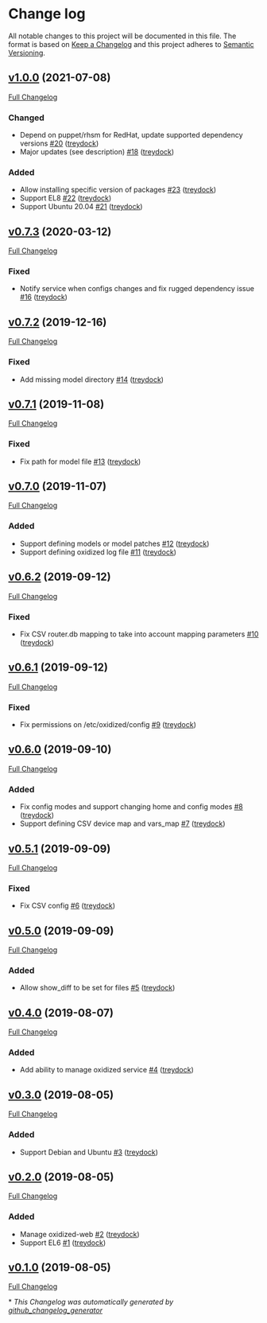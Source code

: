 # Change log

All notable changes to this project will be documented in this file. The format is based on [Keep a Changelog](http://keepachangelog.com/en/1.0.0/) and this project adheres to [Semantic Versioning](http://semver.org).

## [v1.0.0](https://github.com/treydock/puppet-module-oxidized/tree/v1.0.0) (2021-07-08)

[Full Changelog](https://github.com/treydock/puppet-module-oxidized/compare/v0.7.3...v1.0.0)

### Changed

- Depend on puppet/rhsm for RedHat, update supported dependency versions [\#20](https://github.com/treydock/puppet-module-oxidized/pull/20) ([treydock](https://github.com/treydock))
- Major updates \(see description\) [\#18](https://github.com/treydock/puppet-module-oxidized/pull/18) ([treydock](https://github.com/treydock))

### Added

- Allow installing specific version of packages [\#23](https://github.com/treydock/puppet-module-oxidized/pull/23) ([treydock](https://github.com/treydock))
- Support EL8 [\#22](https://github.com/treydock/puppet-module-oxidized/pull/22) ([treydock](https://github.com/treydock))
- Support Ubuntu 20.04 [\#21](https://github.com/treydock/puppet-module-oxidized/pull/21) ([treydock](https://github.com/treydock))

## [v0.7.3](https://github.com/treydock/puppet-module-oxidized/tree/v0.7.3) (2020-03-12)

[Full Changelog](https://github.com/treydock/puppet-module-oxidized/compare/v0.7.2...v0.7.3)

### Fixed

- Notify service when configs changes and fix rugged dependency issue [\#16](https://github.com/treydock/puppet-module-oxidized/pull/16) ([treydock](https://github.com/treydock))

## [v0.7.2](https://github.com/treydock/puppet-module-oxidized/tree/v0.7.2) (2019-12-16)

[Full Changelog](https://github.com/treydock/puppet-module-oxidized/compare/v0.7.1...v0.7.2)

### Fixed

- Add missing model directory [\#14](https://github.com/treydock/puppet-module-oxidized/pull/14) ([treydock](https://github.com/treydock))

## [v0.7.1](https://github.com/treydock/puppet-module-oxidized/tree/v0.7.1) (2019-11-08)

[Full Changelog](https://github.com/treydock/puppet-module-oxidized/compare/v0.7.0...v0.7.1)

### Fixed

- Fix path for model file [\#13](https://github.com/treydock/puppet-module-oxidized/pull/13) ([treydock](https://github.com/treydock))

## [v0.7.0](https://github.com/treydock/puppet-module-oxidized/tree/v0.7.0) (2019-11-07)

[Full Changelog](https://github.com/treydock/puppet-module-oxidized/compare/v0.6.2...v0.7.0)

### Added

- Support defining models or model patches [\#12](https://github.com/treydock/puppet-module-oxidized/pull/12) ([treydock](https://github.com/treydock))
- Support defining oxidized log file [\#11](https://github.com/treydock/puppet-module-oxidized/pull/11) ([treydock](https://github.com/treydock))

## [v0.6.2](https://github.com/treydock/puppet-module-oxidized/tree/v0.6.2) (2019-09-12)

[Full Changelog](https://github.com/treydock/puppet-module-oxidized/compare/v0.6.1...v0.6.2)

### Fixed

- Fix CSV router.db mapping to take into account mapping parameters [\#10](https://github.com/treydock/puppet-module-oxidized/pull/10) ([treydock](https://github.com/treydock))

## [v0.6.1](https://github.com/treydock/puppet-module-oxidized/tree/v0.6.1) (2019-09-12)

[Full Changelog](https://github.com/treydock/puppet-module-oxidized/compare/v0.6.0...v0.6.1)

### Fixed

- Fix permissions on /etc/oxidized/config [\#9](https://github.com/treydock/puppet-module-oxidized/pull/9) ([treydock](https://github.com/treydock))

## [v0.6.0](https://github.com/treydock/puppet-module-oxidized/tree/v0.6.0) (2019-09-10)

[Full Changelog](https://github.com/treydock/puppet-module-oxidized/compare/v0.5.1...v0.6.0)

### Added

- Fix config modes and support changing home and config modes [\#8](https://github.com/treydock/puppet-module-oxidized/pull/8) ([treydock](https://github.com/treydock))
- Support defining CSV device map and vars\_map [\#7](https://github.com/treydock/puppet-module-oxidized/pull/7) ([treydock](https://github.com/treydock))

## [v0.5.1](https://github.com/treydock/puppet-module-oxidized/tree/v0.5.1) (2019-09-09)

[Full Changelog](https://github.com/treydock/puppet-module-oxidized/compare/v0.5.0...v0.5.1)

### Fixed

- Fix CSV config [\#6](https://github.com/treydock/puppet-module-oxidized/pull/6) ([treydock](https://github.com/treydock))

## [v0.5.0](https://github.com/treydock/puppet-module-oxidized/tree/v0.5.0) (2019-09-09)

[Full Changelog](https://github.com/treydock/puppet-module-oxidized/compare/v0.4.0...v0.5.0)

### Added

- Allow show\_diff to be set for files [\#5](https://github.com/treydock/puppet-module-oxidized/pull/5) ([treydock](https://github.com/treydock))

## [v0.4.0](https://github.com/treydock/puppet-module-oxidized/tree/v0.4.0) (2019-08-07)

[Full Changelog](https://github.com/treydock/puppet-module-oxidized/compare/v0.3.0...v0.4.0)

### Added

- Add ability to manage oxidized service [\#4](https://github.com/treydock/puppet-module-oxidized/pull/4) ([treydock](https://github.com/treydock))

## [v0.3.0](https://github.com/treydock/puppet-module-oxidized/tree/v0.3.0) (2019-08-05)

[Full Changelog](https://github.com/treydock/puppet-module-oxidized/compare/v0.2.0...v0.3.0)

### Added

- Support Debian and Ubuntu [\#3](https://github.com/treydock/puppet-module-oxidized/pull/3) ([treydock](https://github.com/treydock))

## [v0.2.0](https://github.com/treydock/puppet-module-oxidized/tree/v0.2.0) (2019-08-05)

[Full Changelog](https://github.com/treydock/puppet-module-oxidized/compare/v0.1.0...v0.2.0)

### Added

- Manage oxidized-web [\#2](https://github.com/treydock/puppet-module-oxidized/pull/2) ([treydock](https://github.com/treydock))
- Support EL6 [\#1](https://github.com/treydock/puppet-module-oxidized/pull/1) ([treydock](https://github.com/treydock))

## [v0.1.0](https://github.com/treydock/puppet-module-oxidized/tree/v0.1.0) (2019-08-05)

[Full Changelog](https://github.com/treydock/puppet-module-oxidized/compare/f0dbdaa7fd7a8747d0cf2d5d3700dd422af6e202...v0.1.0)



\* *This Changelog was automatically generated by [github_changelog_generator](https://github.com/github-changelog-generator/github-changelog-generator)*
